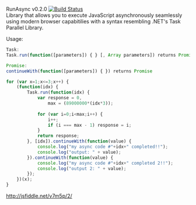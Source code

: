 RunAsync v0.2.0 [![Build Status](https://travis-ci.org/ricmrodrigues/runasync.png?branch=master)](https://travis-ci.org/ricmrodrigues/runasync)  
Library that allows you to execute JavaScript asynchronously seamlessly using modern browser capabitilies
with a syntax resembling .NET's Task Parallel Library.

Usage:

```javascript
Task:
Task.run(function([parameters]) { } [, Array parameters]) returns Promise
```

```javascript
Promise:
continueWith(function([parameters]) { }) returns Promise
```

```javascript
for (var x=1;x<=3;x++) {
	(function(idx) {
		Task.run(function(idx) {                
		    var response = 0,
		        max = (89000000*(idx*3));
		    
		    for (var i=0;i<max;i++) {
		        i++;
		        if (i === max - 1) response = i;        
		    }
			return response;
		}, [idx]).continueWith(function(value) {
		    console.log("my async code #"+idx+" completed!!");
		    console.log("output: " + value);
		}).continueWith(function(value) {
		    console.log("my async code #"+idx+" completed 2!!");
		    console.log("output 2: " + value);
		});		
	})(x);
}
```

http://jsfiddle.net/v7m5p/2/
